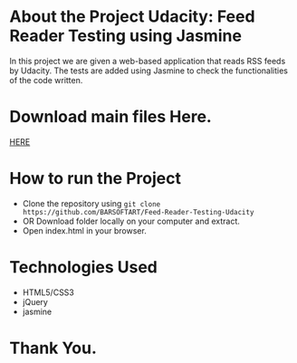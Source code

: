 # About the Project Udacity: Feed Reader Testing using Jasmine

In this project we are given a web-based application that reads RSS feeds by Udacity. The tests are added using Jasmine to check the functionalities of the code written.

# Download main files Here.
[HERE](https://github.com/udacity/frontend-nanodegree-feedreader)

# How to run the Project

- Clone the repository using `git clone https://github.com/BARSOFTART/Feed-Reader-Testing-Udacity`
- OR Download folder locally on your computer and extract.
- Open index.html in your browser.

# Technologies Used

- HTML5/CSS3
- jQuery
- jasmine
# Thank You.